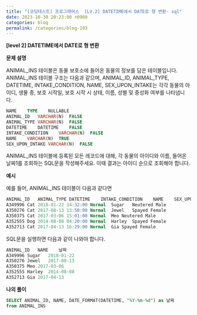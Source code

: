 ```yaml
---
title: "[코딩테스트] 프로그래머스  [LV.2] DATETIME에서 DATE로 형 변환- sql"
date: 2023-10-30 20:23:00 +0900
categories: blog
permalink: /categories/blog-193
---
```



**[level 2] DATETIME에서 DATE로 형 변환**



**문제 설명**

ANIMAL_INS 테이블은 동물 보호소에 들어온 동물의 정보를 담은 테이블입니다. ANIMAL_INS 테이블 구조는 다음과 같으며, ANIMAL_ID, ANIMAL_TYPE, DATETIME, INTAKE_CONDITION, NAME, SEX_UPON_INTAKE는 각각 동물의 아이디, 생물 종, 보호 시작일, 보호 시작 시 상태, 이름, 성별 및 중성화 여부를 나타냅니다.

```sql
NAME	TYPE	NULLABLE
ANIMAL_ID	VARCHAR(N)	FALSE
ANIMAL_TYPE	VARCHAR(N)	FALSE
DATETIME	DATETIME	FALSE
INTAKE_CONDITION	VARCHAR(N)	FALSE
NAME	VARCHAR(N)	TRUE
SEX_UPON_INTAKE	VARCHAR(N)	FALSE
```

ANIMAL_INS 테이블에 등록된 모든 레코드에 대해, 각 동물의 아이디와 이름, 들어온 날짜1를 조회하는 SQL문을 작성해주세요. 이때 결과는 아이디 순으로 조회해야 합니다.

**예시**

예를 들어, ANIMAL_INS 테이블이 다음과 같다면

```sql
ANIMAL_ID	ANIMAL_TYPE	DATETIME	INTAKE_CONDITION	NAME	SEX_UPON_INTAKE
A349996	Cat	2018-01-22 14:32:00	Normal	Sugar	Neutered Male
A350276	Cat	2017-08-13 13:50:00	Normal	Jewel	Spayed Female
A350375	Cat	2017-03-06 15:01:00	Normal	Meo	Neutered Male
A352555	Dog	2014-08-08 04:20:00	Normal	Harley	Spayed Female
A352713	Cat	2017-04-13 16:29:00	Normal	Gia	Spayed Female
```

SQL문을 실행하면 다음과 같이 나와야 합니다.

```sql
ANIMAL_ID	NAME	날짜
A349996	Sugar	2018-01-22
A350276	Jewel	2017-08-13
A350375	Meo	2017-03-06
A352555	Harley	2014-08-08
A352713	Gia	2017-04-13
```



**나의 풀이**

```sql
SELECT ANIMAL_ID, NAME, DATE_FORMAT(DATETIME, "%Y-%m-%d") as 날짜
from ANIMAL_INS
```


